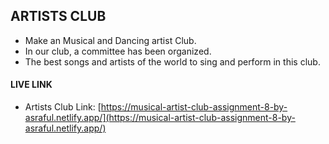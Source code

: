 ## ARTISTS CLUB
* Make an Musical and Dancing artist Club.
* In our club, a committee has been organized.
* The best songs and artists of the world to sing and perform in this club.


#### LIVE LINK
* Artists Club Link: [https://musical-artist-club-assignment-8-by-asraful.netlify.app/](https://musical-artist-club-assignment-8-by-asraful.netlify.app/)